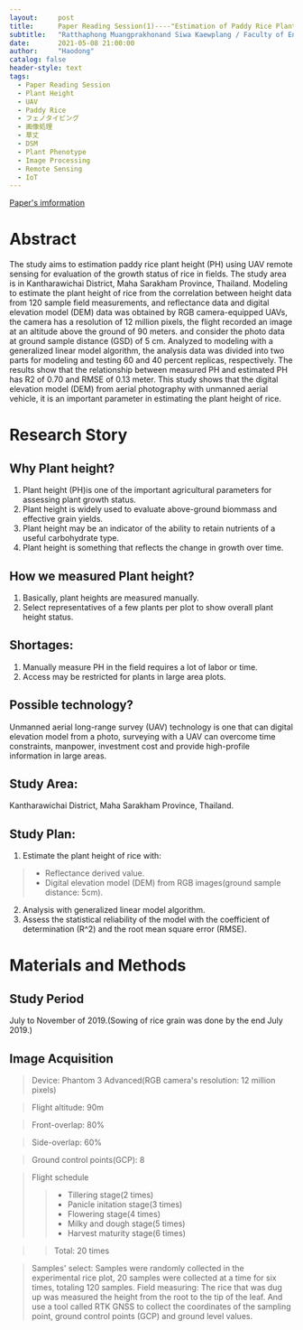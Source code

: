 ```yaml
---
layout:     post
title:      Paper Reading Session(1)----"Estimation of Paddy Rice Plant Height using UAV Remote Sensing"
subtitle:   "Ratthaphong Muangprakhonand Siwa Kaewplang / Faculty of Engineering, Mahasarakham University / 2021-03-31"
date:       2021-05-08 21:00:00
author:     "Haodong"
catalog: false
header-style: text
tags:
  - Paper Reading Session
  - Plant Height
  - UAV
  - Paddy Rice
  - フェノタイピング
  - 画像処理
  - 草丈
  - DSM
  - Plant Phenotype
  - Image Processing
  - Remote Sensing
  - IoT
---
```


[Paper's imformation](https://ph02.tci-thaijo.org/index.php/mijet/article/view/243591)

# Abstract
The study aims to estimation paddy rice plant height (PH) using UAV remote sensing for evaluation of the growth status of rice in fields. The study area is in Kantharawichai District, Maha Sarakham Province, Thailand. Modeling to estimate the plant height of rice from the correlation between height data from 120 sample field measurements, and reflectance data and digital elevation model (DEM) data was obtained by RGB camera-equipped UAVs, the camera has a resolution of 12 million pixels, the flight recorded an image at an altitude above the ground of 90 meters. and consider the photo data at ground sample distance (GSD) of 5 cm. Analyzed to modeling with a generalized linear model algorithm, the analysis data was divided into two parts for modeling and testing 60 and 40 percent replicas, respectively. The results show that the relationship between measured PH and estimated PH has R2 of 0.70 and RMSE of 0.13 meter. This study shows that the digital elevation model (DEM) from aerial photography with unmanned aerial vehicle, it is an important parameter in estimating the plant height of rice.

# Research Story
## Why Plant height?
1. Plant height (PH)is one of the important agricultural parameters for assessing plant growth status.
2. Plant height is widely used to evaluate above-ground biommass and effective grain yields.
3. Plant height may be an indicator of the ability to retain nutrients of a useful carbohydrate type.
4. Plant height is something that reflects the change in growth over time.

## How we measured Plant height?
1. Basically, plant heights are measured manually.
2. Select representatives of a few plants per plot to show overall plant height status.

## Shortages:
1. Manually measure PH in the field requires a lot of labor or time.
2. Access may be restricted for plants in large area plots.

## Possible technology?
Unmanned aerial long-range survey (UAV) technology is one that can digital elevation model from a photo, surveying with a UAV can overcome time constraints, manpower, investment cost and provide high-profile information in large areas.

## Study Area: 
Kantharawichai District, Maha Sarakham Province, Thailand.
## Study Plan: 
1. Estimate the plant height of rice with:
> + Reflectance derived value.
> + Digital elevation model (DEM) from RGB images(ground sample distance: 5cm).

2. Analysis with generalized linear model algorithm.
3. Assess the statistical reliability of the model with the coefficient of determination (R^2) and the root mean square error (RMSE).

# Materials and Methods

## Study Period
July to November of 2019.(Sowing of rice grain was done by the end July 2019.)

## Image Acquisition
> Device: Phantom 3 Advanced(RGB camera's resolution: 12 million pixels)

> Flight altitude: 90m

> Front-overlap: 80%

> Side-overlap: 60%

> Ground control points(GCP): 8 

> Flight schedule
>> + Tillering stage(2 times)
>> + Panicle initation stage(3 times)
>> + Flowering stage(4 times)
>> + Milky and dough stage(5 times)
>> + Harvest maturity stage(6 times)

>> Total: 20 times

> Samples' select: Samples were randomly collected in the experimental rice plot, 20 samples were collected at a time for six times, totaling 120 samples.
> Field measuring: The rice that was dug up was measured the height from the root to the tip of the leaf. And use a tool called RTK GNSS to collect the coordinates of the sampling point, ground control points (GCP) and ground level values.

